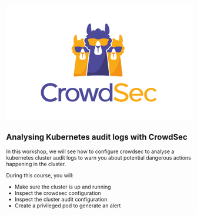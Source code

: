 ![CrowdSec Logo](./assets/logo_crowdsec.png)

## Analysing Kubernetes audit logs with CrowdSec

In this workshop, we will see how to configure crowdsec to analyse a kubernetes cluster audit logs to warn you about potential dangerous actions happening in the cluster.

During this course, you will:
 - Make sure the cluster is up and running
 - Inspect the crowdsec configuration
 - Inspect the cluster audit configuration
 - Create a privileged pod to generate an alert